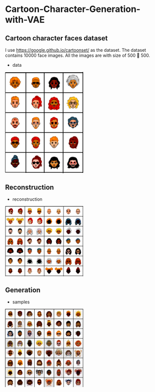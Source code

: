 # Cartoon-Character-Generation-with-VAE

## Cartoon character faces dataset 

I use https://google.github.io/cartoonset/ as the dataset.
The dataset contains 10000 face images. 
All the images are with size of 500  500. 

+ data
<img src="figures/data.png" width="50%" height="50%" />

## Reconstruction

+ reconstruction
<img src="figures/reconstruct.png" width="50%" height="50%" />

## Generation

+ samples
<img src="figures/samples.png" width="50%" height="50%" />
